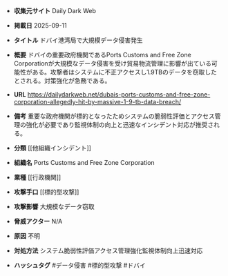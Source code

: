 - **収集元サイト**
Daily Dark Web

- **掲載日**
2025-09-11

- **タイトル**
ドバイ港湾局で大規模データ侵害発生

- **概要**
ドバイの重要政府機関であるPorts Customs and Free Zone Corporationが大規模なデータ侵害を受け貿易物流管理に影響が出ている可能性がある。攻撃者はシステムに不正アクセスし1.9TBのデータを窃取したとされる。対策強化が急務である。

- **URL**
https://dailydarkweb.net/dubais-ports-customs-and-free-zone-corporation-allegedly-hit-by-massive-1-9-tb-data-breach/

- **備考**
重要な政府機関が標的となったためシステムの脆弱性評価とアクセス管理の強化が必要であり監視体制の向上と迅速なインシデント対応が推奨される。

- **分類**
[[他組織インシデント]]

- **組織名**
Ports Customs and Free Zone Corporation

- **業種**
[[行政機関]]

- **攻撃手口**
[[標的型攻撃]]

- **攻撃影響**
大規模なデータ窃取

- **脅威アクター**
N/A

- **原因**
不明

- **対処方法**
システム脆弱性評価アクセス管理強化監視体制向上迅速対応

- **ハッシュタグ**
#データ侵害 #標的型攻撃 #ドバイ
